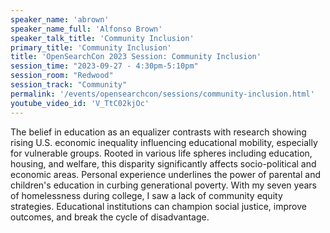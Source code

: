 ```yaml
---
speaker_name: 'abrown'
speaker_name_full: 'Alfonso Brown'
speaker_talk_title: 'Community Inclusion'
primary_title: 'Community Inclusion'
title: 'OpenSearchCon 2023 Session: Community Inclusion'
session_time: "2023-09-27 - 4:30pm-5:10pm"
session_room: "Redwood"
session_track: "Community"
permalink: '/events/opensearchcon/sessions/community-inclusion.html'
youtube_video_id: 'V_TtC02kjOc'
---
```


The belief in education as an equalizer contrasts with research showing rising U.S. economic inequality influencing educational mobility, especially for vulnerable groups. Rooted in various life spheres including education, housing, and welfare, this disparity significantly affects socio-political and economic areas. Personal experience underlines the power of parental and children's education in curbing generational poverty. With my seven years of homelessness during college, I saw a lack of community equity strategies. Educational institutions can champion social justice, improve outcomes, and break the cycle of disadvantage.
